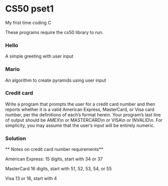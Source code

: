 # CS50 pset1

My frist time coding C

These programs require the cs50 library to run.

### Hello

A simple greeting with user input

### Mario

An algorithm to create pyramids using user input

### Credit card

Write a program that prompts the user for a credit card number and then reports whether it is a valid American Express, MasterCard, or Visa card number, per the definitions of each’s format herein. Your program’s last line of output should be AMEX\n or MASTERCARD\n or VISA\n or INVALID\n. For simplicity, you may assume that the user’s input will be entirely numeric.

### Solution

** Notes on credit card number requirements**

American Express:
15 digits, start with 34 or 37

MasterCard
16 digits, start with 51, 52, 53, 54, or 55

Visa
13 or 16, start with 4
